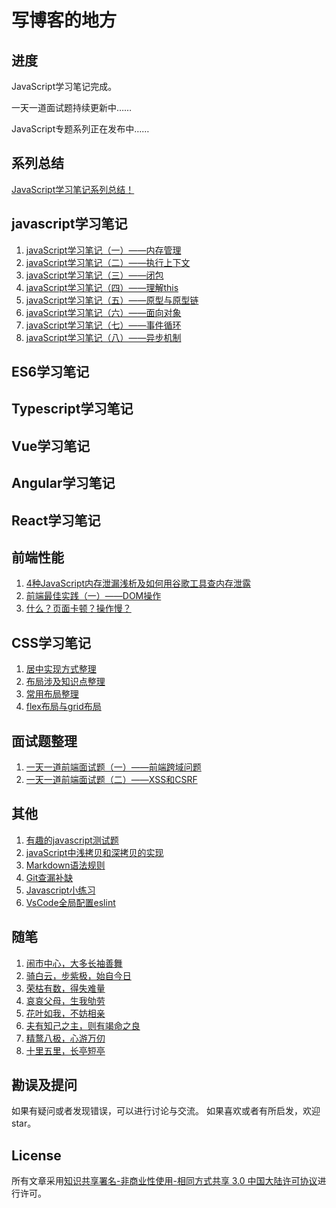 # 写博客的地方
## 进度
JavaScript学习笔记完成。

一天一道面试题持续更新中……

JavaScript专题系列正在发布中……
## 系列总结
[JavaScript学习笔记系列总结！]()
## javascript学习笔记
1. [javaScript学习笔记（一）——内存管理](./javascript/内存管理.md)
1. [javaScript学习笔记（二）——执行上下文](./javascript/执行上下文.md)
1. [javaScript学习笔记（三）——闭包](./javascript/闭包.md)
1. [javaScript学习笔记（四）——理解this](./javascript/理解this.md)
1. [javaScript学习笔记（五）——原型与原型链](./javascript/原型与原型链.md)
1. [javaScript学习笔记（六）——面向对象](./javascript/面向对象.md)
1. [javaScript学习笔记（七）——事件循环](./javascript/事件循环.md)
1. [javaScript学习笔记（八）——异步机制](./javascript/异步机制.md)
## ES6学习笔记
## Typescript学习笔记
## Vue学习笔记
## Angular学习笔记
## React学习笔记
## 前端性能
1. [4种JavaScript内存泄漏浅析及如何用谷歌工具查内存泄露](https://github.com/wengjq/Blog/issues/1)
1. [前端最佳实践（一）——DOM操作](https://github.com/wengjq/Blog/issues/14)
1. [什么？页面卡顿？操作慢？](https://github.com/wengjq/Blog/issues/15)
## CSS学习笔记
1. [居中实现方式整理](./css/居中实现方式整理.md)
1. [布局涉及知识点整理](./css/布局涉及知识点整理.md)
1. [常用布局整理](./css/常用布局整理.md)
1. [flex布局与grid布局](./css/flex布局与grid布局.md)
## 面试题整理
1. [一天一道前端面试题（一）——前端跨域问题](./interview/一天一道前端面试题（一）.md)
1. [一天一道前端面试题（二）——XSS和CSRF](./interview/一天一道前端面试题（二）.md)
## 其他
1. [有趣的javascript测试题](./other/有趣的javascript测试题.md)
1. [javaScript中浅拷贝和深拷贝的实现](https://github.com/wengjq/Blog/issues/3)
1. [Markdown语法规则](./other/Markdown语法规则.md)
1. [Git查漏补缺](./other/Git查漏补缺.md)
1. [Javascript小练习](./other/Javascript小练习.md)
1. [VsCode全局配置eslint](./other/VSCode全局配置ESLint.md)
## 随笔
1. [闹市中心，大多长袖善舞](./essay/随笔1.md)
1. [骑白云，步紫极，始自今日](./essay/随笔17.md)
1. [荣枯有数，得失难量](./essay/随笔15.md)
1. [哀哀父母，生我劬劳](./essay/随笔13.md)
1. [花叶如我，不妨相亲](./essay/随笔21.md)
1. [夫有知己之主，则有竭命之良](./essay/随笔3.md)
1. [精鹜八极，心游万仞](./essay/随笔22.md)
1. [十里五里，长亭短亭](./essay/随笔23.md)
## 勘误及提问
如果有疑问或者发现错误，可以进行讨论与交流。
如果喜欢或者有所启发，欢迎 star。
## License
所有文章采用[知识共享署名-非商业性使用-相同方式共享 3.0 中国大陆许可协议](http://creativecommons.org/licenses/by-nc-sa/3.0/cn/)进行许可。